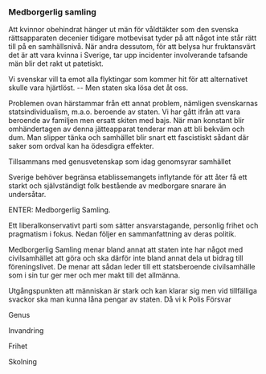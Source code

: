 ### Medborgerlig samling

Att kvinnor obehindrat hänger ut män för våldtäkter som den svenska rättsapparaten decenier tidigare motbevisat tyder på att något inte står rätt till på en samhällsnivå. När andra dessutom, för att belysa hur fruktansvärt det är att vara kvinna i Sverige, tar upp incidenter involverande tafsande män blir det rakt ut patetiskt. 

Vi svenskar vill ta emot alla flyktingar som kommer hit för att alternativet skulle vara hjärtlöst. -- Men staten ska lösa det åt oss. 

Problemen ovan härstammar från ett annat problem, nämligen svenskarnas statsindividualism, m.a.o. beroende av staten. Vi har gått ifrån att vara beroende av familjen men ersatt skiten med bajs. När man konstant blir omhändertagen av denna jätteapparat tenderar man att bli bekväm och dum. Man slipper tänka och samhället blir snart ett fascistiskt sådant där saker som ordval kan ha ödesdigra effekter. 

Tillsammans med genusvetenskap som idag genomsyrar samhället

Sverige behöver begränsa etablissemangets inflytande för att åter få ett starkt och självständigt folk bestående av medborgare snarare än undersåtar. 

ENTER: Medborgerlig Samling.

Ett liberalkonservativt parti som sätter ansvarstagande, personlig frihet och pragmatism i fokus. Nedan följer en sammanfattning av deras politik.

Medborgerlig Samling menar bland annat att staten inte har något med civilsamhället att göra och ska därför inte bland annat dela ut bidrag till föreningslivet. De menar att sådan leder till ett statsberoende civilsamhälle som i sin tur ger mer och mer makt till det allmänna. 

Utgångspunkten att människan är stark och kan klarar sig men vid tillfälliga svackor ska man kunna låna pengar av staten.
Då vi k
Polis Försvar

Genus

Invandring

Frihet


Skolning



